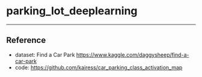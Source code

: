 # parking_lot_deeplearning
-------

## Reference
* dataset: Find a Car Park https://www.kaggle.com/daggysheep/find-a-car-park
* code: https://github.com/kairess/car_parking_class_activation_map
